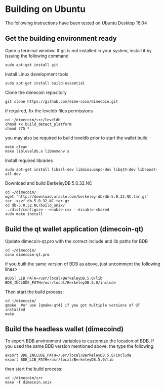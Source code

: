 # Building on Ubuntu
The following instructions have been tested on Ubuntu Desktop 16.04

## Get the building environment ready

Open a terminal window. If git is not installed in your system, install it by issuing the following command
```
sudo apt-get install git
```
Install Linux development tools 
```
sudo apt-get install build-essential
```

Clone the dimecoin repository

```
git clone https://github.com/dime-coin/dimecoin.git
```

if required, fix the leveldb files permissions
```
cd ~/dimecoin/src/leveldb
chmod +x build_detect_platform
chmod 775 *
```
you may also be required to build leveldb prior to start the wallet build
```
make clean
make libleveldb.a libmemenv.a
```

Install required libraries
```
sudo apt-get install libssl-dev libminiupnpc-dev libqt4-dev libboost-all-dev
```
Download and build BerkeleyDB 5.0.32.NC
```
cd ~/dimecoin/
wget 'http://download.oracle.com/berkeley-db/db-5.0.32.NC.tar.gz'
tar -xzvf db-5.0.32.NC.tar.gz
cd db-5.0.32.NC/build_unix/
../dist/configure --enable-cxx --disable-shared 
sudo make install
```
## Build the qt wallet application (dimecoin-qt)
Update dimecoin-qt.pro with the correct include and lib paths for BDB
```
cd ~/dimecoin/
nano dimecoin-qt.pro
```
if you built the same version of BDB as above, just uncomment the following lines>
```
BOOST_LIB_PATH=/usr/local/BerkeleyDB.5.0/lib
BDB_INCLUDE_PATH=/usr/local/BerkeleyDB.5.0/include
```
Then start the build process:
```
cd ~/dimecoin/
qmake  #or use [qmake-qt4] if you got multiple versions of QT installed
make
```

## Build the headless wallet (dimecoind)
To export BDB anvironment variables to customize the location of BDB. If you used the same BDB version mentioned above, the type the following:
```
export BDB_INCLUDE_PATH=/usr/local/BerkeleyDB.5.0/include
export BDB_LIB_PATH=/usr/local/BerkeleyDB.5.0/lib
```
then start the build process:
```
cd ~/dimecoin/src
make -f dimecoin.unix
```
